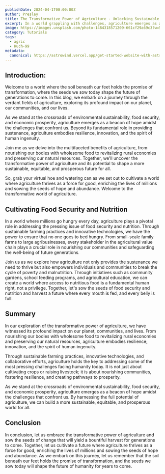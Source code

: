 ```yaml
---
publishDate: 2024-04-1T00:00:00Z
author: Presley
title: The Transformative Power of Agriculture - Unlocking Sustainable Development and Prosperity
excerpt: In a world grappling with challenges, agriculture emerges as a beacon of hope. It nourishes communities, fosters resilience, and creates pathways to prosperity. Join the journey toward transformation.
image: https://images.unsplash.com/photo-1484318571209-661cf29a69c3?w=500&auto=format&fit=crop&q=60&ixlib=rb-4.0.3&ixid=M3wxMjA3fDB8MHxzZWFyY2h8MTl8fGFncmljdWx0dXJlJTIwbGFuZHNjYXBlfGVufDB8fDB8fHww
category: Tutorials
tags:
  - agric
  - Kuch-99
metadata:
  canonical: https://astrowind.vercel.app/get-started-website-with-astro-tailwind-css
---
```


## Introduction:

Welcome to a world where the soil beneath our feet holds the promise of transformation, where the seeds we sow today shape the future of generations to come. In this blog, we embark on a journey through the verdant fields of agriculture, exploring its profound impact on our planet, our communities, and our lives.

As we stand at the crossroads of environmental sustainability, food security, and economic prosperity, agriculture emerges as a beacon of hope amidst the challenges that confront us. Beyond its fundamental role in providing sustenance, agriculture embodies resilience, innovation, and the spirit of human ingenuity.

Join me as we delve into the multifaceted benefits of agriculture, from nourishing our bodies with wholesome food to revitalizing rural economies and preserving our natural resources. Together, we'll uncover the transformative power of agriculture and its potential to shape a more sustainable, equitable, and prosperous future for all.

So, grab your virtual hoe and watering can as we set out to cultivate a world where agriculture thrives as a force for good, enriching the lives of millions and sowing the seeds of hope and abundance. Welcome to the transformative world of agriculture.

## Cultivating Food Security and Nutrition

In a world where millions go hungry every day, agriculture plays a pivotal role in addressing the pressing issue of food security and nutrition. Through sustainable farming practices and innovative technologies, we have the power to ensure that no one goes to bed hungry. From small-scale family farms to large agribusinesses, every stakeholder in the agricultural value chain plays a crucial role in nourishing our communities and safeguarding the well-being of future generations.

Join us as we explore how agriculture not only provides the sustenance we need to thrive but also empowers individuals and communities to break the cycle of poverty and malnutrition. Through initiatives such as community gardens, school feeding programs, and agricultural education, we can create a world where access to nutritious food is a fundamental human right, not a privilege. Together, let's sow the seeds of food security and nutrition and harvest a future where every mouth is fed, and every belly is full.

## Summary

In our exploration of the transformative power of agriculture, we have witnessed its profound impact on our planet, communities, and lives. From nourishing our bodies with wholesome food to revitalizing rural economies and preserving our natural resources, agriculture embodies resilience, innovation, and the spirit of human ingenuity.

Through sustainable farming practices, innovative technologies, and collaborative efforts, agriculture holds the key to addressing some of the most pressing challenges facing humanity today. It is not just about cultivating crops or raising livestock; it is about nourishing communities, fostering resilience, and creating pathways to prosperity.

As we stand at the crossroads of environmental sustainability, food security, and economic prosperity, agriculture emerges as a beacon of hope amidst the challenges that confront us. By harnessing the full potential of agriculture, we can build a more sustainable, equitable, and prosperous world for all.

## Conclusion

In conclusion, let us embrace the transformative power of agriculture and sow the seeds of change that will yield a bountiful harvest for generations to come. Together, let us cultivate a future where agriculture thrives as a force for good, enriching the lives of millions and sowing the seeds of hope and abundance. As we embark on this journey, let us remember that the soil beneath our feet holds the promise of transformation, and the seeds we sow today will shape the future of humanity for years to come.